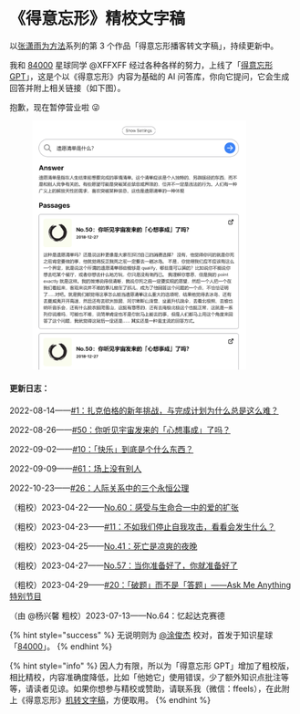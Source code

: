 # 《得意忘形》精校文字稿

以[张潇雨为方法](https://pan.baidu.com/s/1HboXmZ7N0rFr66Y45HrODw?pwd=a5ej)系列的第 3 个作品「得意忘形播客转文字稿」，持续更新中。



我和 [84000](https://t.zsxq.com/0cjuUrXYj) 星球同学 @XFFXFF 经过各种各样的努力，上线了「[得意忘形 GPT](https://dywx-gpt.netlify.app/)」，这是个以《得意忘形》内容为基础的 AI 问答库，你向它提问，它会生成回答并附上相关链接（如下图）。

抱歉，现在暂停营业啦 😜

<figure><img src=".gitbook/assets/Fgkq0GOxXYDUsw0UXilcN-Jlwd02.png" alt="" width="375"><figcaption></figcaption></figure>



#### 更新日志：

2022-08-14——[#1：扎克伯格的新年挑战，与完成计划为什么总是这么难？](01.md)

2022-08-26——[#50：你听见宇宙发来的「心想事成」了吗？](50.md)

2022-09-02——[#10：「快乐」到底是个什么东西？](10.md)

2022-09-09——[#61：场上没有别人](61.md)

2022-10-23——[#26：人际关系中的三个永恒公理](26.md)

（粗校）2023-04-22——[No.60：感受与生命合一中的爱的扩张](60.md)

（粗校）2023-04-23——[#11：不如我们停止自我攻击，看看会发生什么？](11.md)

（粗校）2023-04-25——[No.41：死亡是凉爽的夜晚](41.md)

（粗校）2023-04-27——[No.57：当你准备好了，你就准备好了](57.md)

（粗校）2023-04-29——[#20：「破题」而不是「答题」——Ask Me Anything 特别节目](20.md)

（由 @杨兴馨 粗校）2023-07-13——No.64：忆起达克赛德



{% hint style="success" %}
无说明则为 [@](https://nextjs-notion-starter-kit-peach-seven.vercel.app/)[涂俊杰](https://nextjs-notion-starter-kit-peach-seven.vercel.app/) 校对，首发于知识星球「[84000](https://t.zsxq.com/06fqF6uBy)」。
{% endhint %}

{% hint style="info" %}
因人力有限，所以为「得意忘形 GPT」增加了粗校版，相比精校，内容准确度降低，比如「他她它」使用错误，少了额外知识点批注等等，请读者见谅。如果你想参与精校或赞助，请联系我（微信：ffeels），在此附上《得意忘形》[机转文字稿](https://pan.baidu.com/s/1S7UHW\_Im1ZM7MleIpMPkvw?pwd=puwh)，方便取用。
{% endhint %}
